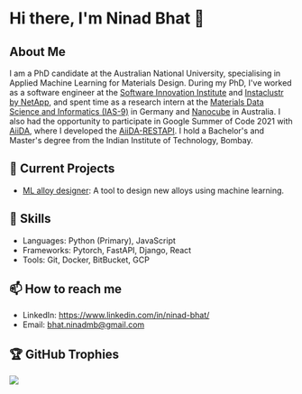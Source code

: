 # Hi there, I'm Ninad Bhat 👋

## About Me
I am a PhD candidate at the Australian National University, specialising in Applied Machine Learning for Materials Design. During my PhD, I've worked as a software engineer at the [Software Innovation Institute](https://sii.anu.edu.au/) and [Instaclustr by NetApp](https://www.instaclustr.com/), and spent time as a research intern at the [Materials Data Science and Informatics (IAS-9)](https://www.fz-juelich.de/en/ias/ias-9) in Germany and [Nanocube](https://www.nanocube.com.au/) in Australia. I also had the opportunity to participate in Google Summer of Code 2021 with [AiiDA](https://www.aiida.net/), where I developed the [AiiDA-RESTAPI](https://github.com/aiidateam/aiida-restapi). I hold a Bachelor's and Master's degree from the Indian Institute of Technology, Bombay.


## 🔭 Current Projects
- [ML alloy designer](https://alloydesign.me/): A tool to design new alloys using machine learning.

## 💼 Skills
- Languages: Python (Primary), JavaScript
- Frameworks: Pytorch, FastAPI, Django,  React
- Tools: Git, Docker, BitBucket, GCP

## 📫 How to reach me
- LinkedIn: https://www.linkedin.com/in/ninad-bhat/
- Email: bhat.ninadmb@gmail.com


## 🏆 GitHub Trophies
![](https://github-profile-trophy.vercel.app/?username=NinadBhat&theme=radical&no-frame=false&no-bg=true&margin-w=4)

